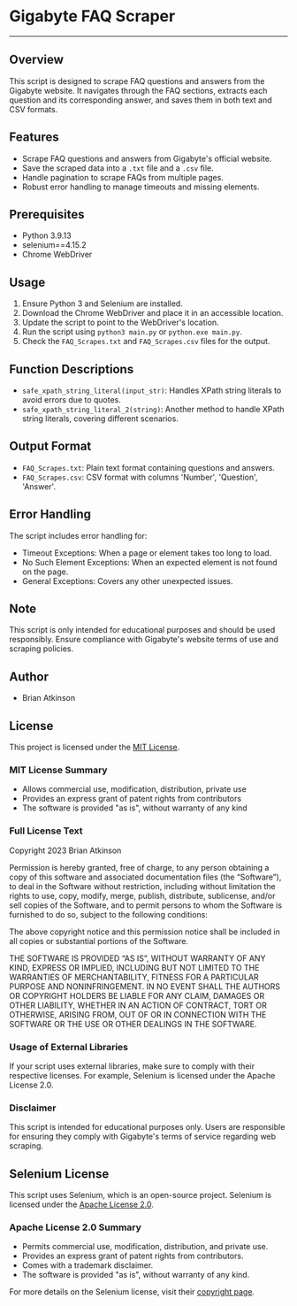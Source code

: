 # Gigabyte FAQ Scraper

---

## Overview
This script is designed to scrape FAQ questions and answers from the Gigabyte website. It navigates through the FAQ sections, extracts each question and its corresponding answer, and saves them in both text and CSV formats.

## Features
- Scrape FAQ questions and answers from Gigabyte's official website.
- Save the scraped data into a `.txt` file and a `.csv` file.
- Handle pagination to scrape FAQs from multiple pages.
- Robust error handling to manage timeouts and missing elements.

## Prerequisites
- Python 3.9.13
- selenium==4.15.2
- Chrome WebDriver

## Usage
1. Ensure Python 3 and Selenium are installed.
2. Download the Chrome WebDriver and place it in an accessible location.
3. Update the script to point to the WebDriver's location.
4. Run the script using `python3 main.py` or `python.exe main.py`.
5. Check the `FAQ_Scrapes.txt` and `FAQ_Scrapes.csv` files for the output.

## Function Descriptions
- `safe_xpath_string_literal(input_str)`: Handles XPath string literals to avoid errors due to quotes.
- `safe_xpath_string_literal_2(string)`: Another method to handle XPath string literals, covering different scenarios.

## Output Format
- `FAQ_Scrapes.txt`: Plain text format containing questions and answers.
- `FAQ_Scrapes.csv`: CSV format with columns 'Number', 'Question', 'Answer'.

## Error Handling
The script includes error handling for:
- Timeout Exceptions: When a page or element takes too long to load.
- No Such Element Exceptions: When an expected element is not found on the page.
- General Exceptions: Covers any other unexpected issues.

## Note
This script is only intended for educational purposes and should be used responsibly. Ensure compliance with Gigabyte's website terms of use and scraping policies.

## Author
* Brian Atkinson  

## License
This project is licensed under the [MIT License](https://opensource.org/licenses/MIT).

### MIT License Summary
- Allows commercial use, modification, distribution, private use
- Provides an express grant of patent rights from contributors
- The software is provided "as is", without warranty of any kind

### Full License Text
Copyright 2023 Brian Atkinson

Permission is hereby granted, free of charge, to any person obtaining a copy of this software and associated documentation files (the “Software”), to deal in the Software without restriction, including without limitation the rights to use, copy, modify, merge, publish, distribute, sublicense, and/or sell copies of the Software, and to permit persons to whom the Software is furnished to do so, subject to the following conditions:

The above copyright notice and this permission notice shall be included in all copies or substantial portions of the Software.

THE SOFTWARE IS PROVIDED “AS IS”, WITHOUT WARRANTY OF ANY KIND, EXPRESS OR IMPLIED, INCLUDING BUT NOT LIMITED TO THE WARRANTIES OF MERCHANTABILITY, FITNESS FOR A PARTICULAR PURPOSE AND NONINFRINGEMENT. IN NO EVENT SHALL THE AUTHORS OR COPYRIGHT HOLDERS BE LIABLE FOR ANY CLAIM, DAMAGES OR OTHER LIABILITY, WHETHER IN AN ACTION OF CONTRACT, TORT OR OTHERWISE, ARISING FROM, OUT OF OR IN CONNECTION WITH THE SOFTWARE OR THE USE OR OTHER DEALINGS IN THE SOFTWARE.

### Usage of External Libraries
If your script uses external libraries, make sure to comply with their respective licenses. For example, Selenium is licensed under the Apache License 2.0. 

### Disclaimer
This script is intended for educational purposes only. Users are responsible for ensuring they comply with Gigabyte's terms of service regarding web scraping.


## Selenium License
This script uses Selenium, which is an open-source project. Selenium is licensed under the [Apache License 2.0](https://www.selenium.dev/documentation/about/copyright/).

### Apache License 2.0 Summary
- Permits commercial use, modification, distribution, and private use.
- Provides an express grant of patent rights from contributors.
- Comes with a trademark disclaimer.
- The software is provided "as is", without warranty of any kind.

For more details on the Selenium license, visit their [copyright page](https://www.selenium.dev/documentation/about/copyright/).

